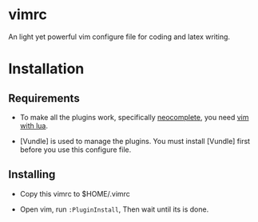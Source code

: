 # vimrc
An light yet powerful vim configure file for coding and latex writing.

# Installation
## Requirements
* To make all the plugins work, specifically [neocomplete](https://github.com/Shougo/neocomplete.vim), you need [vim with lua](https://github.com/Shougo/neocomplete.vim#requirements).

* [Vundle] is used to manage the plugins. You must install [Vundle] first before you use this configure file.

## Installing
* Copy this vimrc to $HOME/.vimrc

* Open vim, run ``:PluginInstall``, Then wait until its is done.





